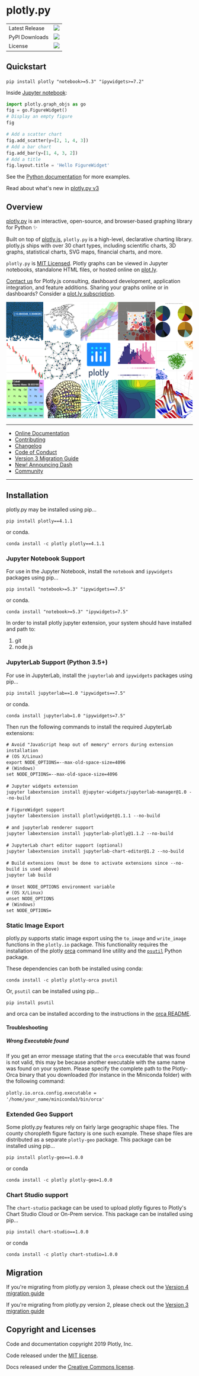 # plotly.py

<table>
    <tr>
        <td>Latest Release</td>
        <td>
            <a href="https://pypi.org/project/plotly/"/>
            <img src="https://badge.fury.io/py/plotly.svg"/>
        </td>
    </tr>
    <tr>
        <td>PyPI Downloads</td>
        <td>
            <a href="https://pepy.tech/project/plotly"/>
            <img src="https://pepy.tech/badge/plotly/month"/>
        </td>
    </tr>
    <tr>
        <td>License</td>
        <td>
            <a href="https://opensource.org/licenses/MIT"/>
            <img src="https://img.shields.io/badge/License-MIT-yellow.svg"/>
        </td>
    </tr>
</table>

## Quickstart

`pip install plotly "notebook>=5.3" "ipywidgets>=7.2"`

Inside [Jupyter notebook](https://jupyter.org/install):
```python
import plotly.graph_objs as go
fig = go.FigureWidget()
# Display an empty figure
fig
```
```python
# Add a scatter chart
fig.add_scatter(y=[2, 1, 4, 3])
# Add a bar chart
fig.add_bar(y=[1, 4, 3, 2])
# Add a title
fig.layout.title = 'Hello FigureWidget'
```

See the [Python documentation](https://plot.ly/python/) for more examples.

Read about what's new in [plotly.py v3](https://medium.com/@plotlygraphs/introducing-plotly-py-3-0-0-7bb1333f69c6)

## Overview
[plotly.py](https://plot.ly/d3-js-for-python-and-pandas-charts/) is an interactive, open-source, and browser-based graphing library for Python :sparkles:

Built on top of [plotly.js](https://github.com/plotly/plotly.js), `plotly.py` is a high-level, declarative charting library. plotly.js ships with over 30 chart types, including scientific charts, 3D graphs, statistical charts, SVG maps, financial charts, and more.

`plotly.py` is [MIT Licensed](packages/python/chart-studio/LICENSE.txt). Plotly graphs can be viewed in Jupyter notebooks, standalone HTML files, or hosted online on [plot.ly](https://plot.ly).

[Contact us](https://plot.ly/products/consulting-and-oem/) for Plotly.js consulting, dashboard development, application integration, and feature additions. Sharing your graphs online or in dashboards? Consider a [plot.ly subscription](https://plot.ly/products/cloud).

<p align="center">
    <a href="https://plot.ly/python" target="_blank">
    <img src="https://raw.githubusercontent.com/cldougl/plot_images/add_r_img/plotly_2017.png">
</a></p>

***

- [Online Documentation](https://plot.ly/python)
- [Contributing](contributing.md)
- [Changelog](CHANGELOG.md)
- [Code of Conduct](CODE_OF_CONDUCT.md)
- [Version 3 Migration Guide](migration-guide.md)
- [New! Announcing Dash](https://medium.com/@plotlygraphs/introducing-dash-5ecf7191b503)
- [Community](https://community.plot.ly/c/api/python)

***

## Installation

plotly.py may be installed using pip...
```
pip install plotly==4.1.1
```

or conda.
```
conda install -c plotly plotly==4.1.1
```

### Jupyter Notebook Support
For use in the Jupyter Notebook, install the `notebook` and `ipywidgets`
packages using pip...

```
pip install "notebook>=5.3" "ipywidgets==7.5"
```

or conda.

```
conda install "notebook>=5.3" "ipywidgets=7.5"
```

In order to install plotly jupyter extension, your system should have installed and path to:

1.  git
2.  node.js

### JupyterLab Support (Python 3.5+)
For use in JupyterLab, install the `jupyterlab` and `ipywidgets`
packages using pip... 

```
pip install jupyterlab==1.0 "ipywidgets==7.5"
```

or conda.

```
conda install jupyterlab=1.0 "ipywidgets=7.5"
```

Then run the following commands to install the required JupyterLab extensions:
```
# Avoid "JavaScript heap out of memory" errors during extension installation
# (OS X/Linux)
export NODE_OPTIONS=--max-old-space-size=4096
# (Windows)
set NODE_OPTIONS=--max-old-space-size=4096

# Jupyter widgets extension
jupyter labextension install @jupyter-widgets/jupyterlab-manager@1.0 --no-build

# FigureWidget support
jupyter labextension install plotlywidget@1.1.1 --no-build

# and jupyterlab renderer support
jupyter labextension install jupyterlab-plotly@1.1.2 --no-build

# JupyterLab chart editor support (optional)
jupyter labextension install jupyterlab-chart-editor@1.2 --no-build

# Build extensions (must be done to activate extensions since --no-build is used above)
jupyter lab build

# Unset NODE_OPTIONS environment variable
# (OS X/Linux)
unset NODE_OPTIONS
# (Windows)
set NODE_OPTIONS=
```

### Static Image Export
plotly.py supports static image export using the `to_image` and `write_image`
functions in the `plotly.io` package. This functionality requires the
installation of the plotly [orca](https://github.com/plotly/orca) command line utility and the
[`psutil`](https://github.com/giampaolo/psutil) Python package.

These dependencies can both be installed using conda:
```
conda install -c plotly plotly-orca psutil
```

Or, `psutil` can be installed using pip...
```
pip install psutil
```

and orca can be installed according to the instructions in the [orca README](https://github.com/plotly/orca).

#### Troubleshooting
##### Wrong Executable found
If you get an error message stating that the `orca` executable that was found is not valid, this may be because another executable with the same name was found on your system. Please specify the complete path to the Plotly-Orca binary that you downloaded (for instance in the Miniconda folder) with the following command:

`plotly.io.orca.config.executable = '/home/your_name/miniconda3/bin/orca'`

### Extended Geo Support
Some plotly.py features rely on fairly large geographic shape files. The county
choropleth figure factory is one such example. These shape files are distributed as a
separate `plotly-geo` package.  This package can be installed using pip...

```
pip install plotly-geo==1.0.0
```

or conda
```
conda install -c plotly plotly-geo=1.0.0
```

### Chart Studio support
The `chart-studio` package can be used to upload plotly figures to Plotly's Chart
Studio Cloud or On-Prem service.  This package can be installed using pip...

```
pip install chart-studio==1.0.0
```

or conda
```
conda install -c plotly chart-studio=1.0.0
```

## Migration
If you're migrating from plotly.py version 3, please check out the [Version 4 migration guide](https://plot.ly/python/next/v4-migration/)

If you're migrating from plotly.py version 2, please check out the [Version 3 migration guide](migration-guide.md)

## Copyright and Licenses
Code and documentation copyright 2019 Plotly, Inc.

Code released under the [MIT license](packages/python/chart-studio/LICENSE.txt).

Docs released under the [Creative Commons license](https://github.com/plotly/documentation/blob/source/LICENSE).
